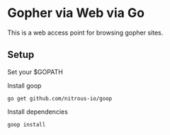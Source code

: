 # Gopher via Web via Go

This is a web access point for browsing gopher sites.

## Setup

Set your $GOPATH

Install goop

	go get github.com/nitrous-io/goop

Install dependencies

	goop install
